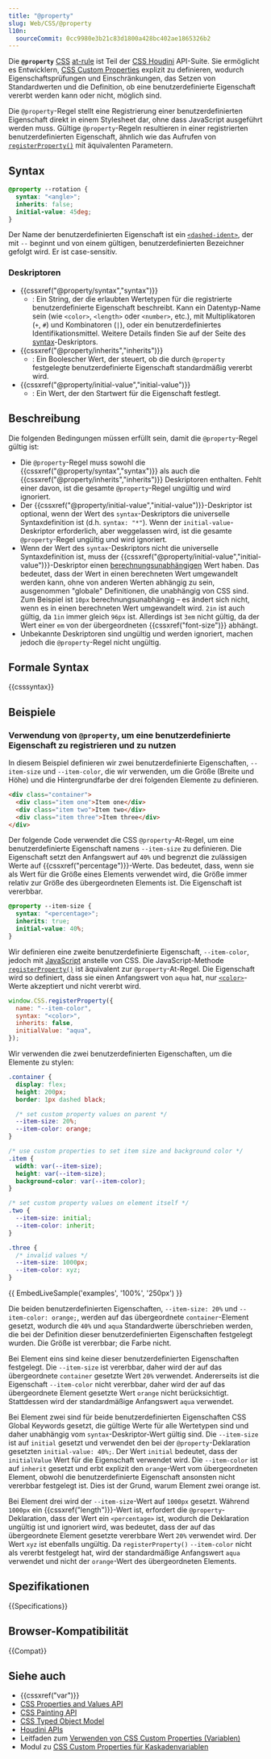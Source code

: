 ```yaml
---
title: "@property"
slug: Web/CSS/@property
l10n:
  sourceCommit: 0cc9980e3b21c83d1800a428bc402ae1865326b2
---
```


Die **`@property`** [CSS](/de/docs/Web/CSS) [at-rule](/de/docs/Web/CSS/CSS_syntax/At-rule) ist Teil der [CSS Houdini](/de/docs/Web/API/Houdini_APIs) API-Suite. Sie ermöglicht es Entwicklern, [CSS Custom Properties](/de/docs/Web/CSS/--*) explizit zu definieren, wodurch Eigenschaftsprüfungen und Einschränkungen, das Setzen von Standardwerten und die Definition, ob eine benutzerdefinierte Eigenschaft vererbt werden kann oder nicht, möglich sind.

Die `@property`-Regel stellt eine Registrierung einer benutzerdefinierten Eigenschaft direkt in einem Stylesheet dar, ohne dass JavaScript ausgeführt werden muss. Gültige `@property`-Regeln resultieren in einer registrierten benutzerdefinierten Eigenschaft, ähnlich wie das Aufrufen von [`registerProperty()`](/de/docs/Web/API/CSS/registerProperty_static) mit äquivalenten Parametern.

## Syntax

```css
@property --rotation {
  syntax: "<angle>";
  inherits: false;
  initial-value: 45deg;
}
```

Der Name der benutzerdefinierten Eigenschaft ist ein [`<dashed-ident>`](/de/docs/Web/CSS/dashed-ident), der mit `--` beginnt und von einem gültigen, benutzerdefinierten Bezeichner gefolgt wird. Er ist case-sensitiv.

### Deskriptoren

- {{cssxref("@property/syntax","syntax")}}
  - : Ein String, der die erlaubten Wertetypen für die registrierte benutzerdefinierte Eigenschaft beschreibt.
    Kann ein Datentyp-Name sein (wie `<color>`, `<length>` oder `<number>`, etc.), mit Multiplikatoren (`+`, `#`) und Kombinatoren (`|`), oder ein benutzerdefiniertes Identifikationsmittel. Weitere Details finden Sie auf der Seite des [syntax](/de/docs/Web/CSS/@property/syntax)-Deskriptors.
- {{cssxref("@property/inherits","inherits")}}
  - : Ein Boolescher Wert, der steuert, ob die durch `@property` festgelegte benutzerdefinierte Eigenschaft standardmäßig vererbt wird.
- {{cssxref("@property/initial-value","initial-value")}}
  - : Ein Wert, der den Startwert für die Eigenschaft festlegt.

## Beschreibung

Die folgenden Bedingungen müssen erfüllt sein, damit die `@property`-Regel gültig ist:

- Die `@property`-Regel muss sowohl die {{cssxref("@property/syntax","syntax")}} als auch die {{cssxref("@property/inherits","inherits")}} Deskriptoren enthalten.
  Fehlt einer davon, ist die gesamte `@property`-Regel ungültig und wird ignoriert.
- Der {{cssxref("@property/initial-value","initial-value")}}-Deskriptor ist optional, wenn der Wert des `syntax`-Deskriptors die universelle Syntaxdefinition ist (d.h. `syntax: "*"`).
  Wenn der `initial-value`-Deskriptor erforderlich, aber weggelassen wird, ist die gesamte `@property`-Regel ungültig und wird ignoriert.
- Wenn der Wert des `syntax`-Deskriptors nicht die universelle Syntaxdefinition ist, muss der {{cssxref("@property/initial-value","initial-value")}}-Deskriptor einen [berechnungsunabhängigen](https://drafts.css-houdini.org/css-properties-values-api-1/#computationally-independent) Wert haben.
  Das bedeutet, dass der Wert in einen berechneten Wert umgewandelt werden kann, ohne von anderen Werten abhängig zu sein, ausgenommen "globale" Definitionen, die unabhängig von CSS sind.
  Zum Beispiel ist `10px` berechnungsunabhängig – es ändert sich nicht, wenn es in einen berechneten Wert umgewandelt wird. `2in` ist auch gültig, da `1in` immer gleich `96px` ist. Allerdings ist `3em` nicht gültig, da der Wert einer `em` von der übergeordneten {{cssxref("font-size")}} abhängt.
- Unbekannte Deskriptoren sind ungültig und werden ignoriert, machen jedoch die `@property`-Regel nicht ungültig.

## Formale Syntax

{{csssyntax}}

## Beispiele

### Verwendung von `@property`, um eine benutzerdefinierte Eigenschaft zu registrieren und zu nutzen

In diesem Beispiel definieren wir zwei benutzerdefinierte Eigenschaften, `--item-size` und `--item-color`, die wir verwenden, um die Größe (Breite und Höhe) und die Hintergrundfarbe der drei folgenden Elemente zu definieren.

```html
<div class="container">
  <div class="item one">Item one</div>
  <div class="item two">Item two</div>
  <div class="item three">Item three</div>
</div>
```

Der folgende Code verwendet die CSS `@property`-At-Regel, um eine benutzerdefinierte Eigenschaft namens `--item-size` zu definieren. Die Eigenschaft setzt den Anfangswert auf `40%` und begrenzt die zulässigen Werte auf {{cssxref("percentage")}}-Werte. Das bedeutet, dass, wenn sie als Wert für die Größe eines Elements verwendet wird, die Größe immer relativ zur Größe des übergeordneten Elements ist. Die Eigenschaft ist vererbbar.

```css
@property --item-size {
  syntax: "<percentage>";
  inherits: true;
  initial-value: 40%;
}
```

Wir definieren eine zweite benutzerdefinierte Eigenschaft, `--item-color`, jedoch mit [JavaScript](/de/docs/Web/JavaScript) anstelle von CSS. Die JavaScript-Methode [`registerProperty()`](/de/docs/Web/API/CSS/registerProperty_static) ist äquivalent zur `@property`-At-Regel. Die Eigenschaft wird so definiert, dass sie einen Anfangswert von `aqua` hat, nur [`<color>`](/de/docs/Web/CSS/color_value)-Werte akzeptiert und nicht vererbt wird.

```js
window.CSS.registerProperty({
  name: "--item-color",
  syntax: "<color>",
  inherits: false,
  initialValue: "aqua",
});
```

Wir verwenden die zwei benutzerdefinierten Eigenschaften, um die Elemente zu stylen:

```css
.container {
  display: flex;
  height: 200px;
  border: 1px dashed black;

  /* set custom property values on parent */
  --item-size: 20%;
  --item-color: orange;
}

/* use custom properties to set item size and background color */
.item {
  width: var(--item-size);
  height: var(--item-size);
  background-color: var(--item-color);
}

/* set custom property values on element itself */
.two {
  --item-size: initial;
  --item-color: inherit;
}

.three {
  /* invalid values */
  --item-size: 1000px;
  --item-color: xyz;
}
```

{{ EmbedLiveSample('examples', '100%', '250px') }}

Die beiden benutzerdefinierten Eigenschaften, `--item-size: 20%` und `--item-color: orange;`, werden auf das übergeordnete `container`-Element gesetzt, wodurch die `40%` und `aqua` Standardwerte überschrieben werden, die bei der Definition dieser benutzerdefinierten Eigenschaften festgelegt wurden. Die Größe ist vererbbar; die Farbe nicht.

Bei Element eins sind keine dieser benutzerdefinierten Eigenschaften festgelegt. Die `--item-size` ist vererbbar, daher wird der auf das übergeordnete `container` gesetzte Wert `20%` verwendet. Andererseits ist die Eigenschaft `--item-color` nicht vererbbar, daher wird der auf das übergeordnete Element gesetzte Wert `orange` nicht berücksichtigt. Stattdessen wird der standardmäßige Anfangswert `aqua` verwendet.

Bei Element zwei sind für beide benutzerdefinierten Eigenschaften CSS Global Keywords gesetzt, die gültige Werte für alle Wertetypen sind und daher unabhängig vom `syntax`-Deskriptor-Wert gültig sind. Die `--item-size` ist auf `initial` gesetzt und verwendet den bei der `@property`-Deklaration gesetzten `initial-value: 40%;`. Der Wert `initial` bedeutet, dass der `initialValue` Wert für die Eigenschaft verwendet wird. Die `--item-color` ist auf `inherit` gesetzt und erbt explizit den `orange`-Wert vom übergeordneten Element, obwohl die benutzerdefinierte Eigenschaft ansonsten nicht vererbbar festgelegt ist. Dies ist der Grund, warum Element zwei orange ist.

Bei Element drei wird der `--item-size`-Wert auf `1000px` gesetzt. Während `1000px` ein {{cssxref("length")}}-Wert ist, erfordert die `@property`-Deklaration, dass der Wert ein `<percentage>` ist, wodurch die Deklaration ungültig ist und ignoriert wird, was bedeutet, dass der auf das übergeordnete Element gesetzte vererbbare Wert `20%` verwendet wird. Der Wert `xyz` ist ebenfalls ungültig. Da `registerProperty()` `--item-color` nicht als vererbt festgelegt hat, wird der standardmäßige Anfangswert `aqua` verwendet und nicht der `orange`-Wert des übergeordneten Elements.

## Spezifikationen

{{Specifications}}

## Browser-Kompatibilität

{{Compat}}

## Siehe auch

- {{cssxref("var")}}
- [CSS Properties and Values API](/de/docs/Web/API/CSS_Properties_and_Values_API)
- [CSS Painting API](/de/docs/Web/API/CSS_Painting_API)
- [CSS Typed Object Model](/de/docs/Web/API/CSS_Typed_OM_API)
- [Houdini APIs](/de/docs/Web/API/Houdini_APIs)
- Leitfaden zum [Verwenden von CSS Custom Properties (Variablen)](/de/docs/Web/CSS/CSS_cascading_variables/Using_CSS_custom_properties)
- Modul zu [CSS Custom Properties für Kaskadenvariablen](/de/docs/Web/CSS/CSS_cascading_variables)
